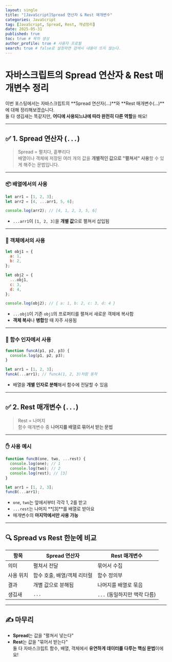 ```yaml
---
layout: single
title: "[JavaScript]Spread 연산자 & Rest 매개변수"
categories: JavaScript
tag: [JavaScript, Spread, Rest, 개념정리]
date: 2025-05-31
published: true
toc: true # 목차 생성
author_profile: true # 사용자 프로필
search: true # false로 설정하면 검색시 내용이 뜨지 않는다.
---
```


# 자바스크립트의 Spread 연산자 & Rest 매개변수 정리

이번 포스팅에서는 자바스크립트의 **Spread 연산자(...)**와 **Rest 매개변수(...)**에 대해 정리해보겠습니다.  
둘 다 생김새는 똑같지만, **어디에 사용되느냐에 따라 완전히 다른 역할**을 해요!

---

## ✅ 1. Spread 연산자 (`...`)

> Spread = 펼치다, 흩뿌리다  
> 배열이나 객체에 저장된 여러 개의 값을 **개별적인 값으로 "펼쳐서" 사용**할 수 있게 해주는 문법입니다.

---

### 📦 배열에서의 사용

```js
let arr1 = [1, 2, 3];
let arr2 = [4, ...arr1, 5, 6];

console.log(arr2); // [4, 1, 2, 3, 5, 6]
```

- `...arr1`이 `[1, 2, 3]`을 **개별 값**으로 펼쳐서 삽입됨

---

### 🧱 객체에서의 사용

```js
let obj1 = {
  a: 1,
  b: 2,
};

let obj2 = {
  ...obj1,
  c: 3,
  d: 4,
};

console.log(obj2); // { a: 1, b: 2, c: 3, d: 4 }
```

- `...obj1`이 기존 `obj1`의 프로퍼티를 펼쳐서 새로운 객체에 복사함
- **객체 복사**나 **병합**할 때 자주 사용됨

---

### 🧠 함수 인자에서 사용

```js
function funcA(p1, p2, p3) {
  console.log(p1, p2, p3);
}

let arr1 = [1, 2, 3];
funcA(...arr1); // funcA(1, 2, 3)처럼 동작
```

- 배열을 **개별 인자로 분해**해서 함수에 전달할 수 있음

---

## ✅ 2. Rest 매개변수 (`...`)

> Rest = 나머지  
> 함수 매개변수 중 **나머지를 배열로 묶어서 받는 문법**

---

### ✋ 사용 예시

```js
function funcB(one, two, ...rest) {
  console.log(one); // 1
  console.log(two); // 2
  console.log(rest); // [3]
}

let arr1 = [1, 2, 3];
funcB(...arr1);
```

- `one`, `two`는 앞에서부터 각각 1, 2를 받고
- `...rest`는 나머지 **[3]**를 배열로 받아요
- 매개변수의 **마지막에서만 사용 가능**

---

## 🔍 Spread vs Rest 한눈에 비교

| 항목      | Spread 연산자               | Rest 매개변수                |
| --------- | --------------------------- | ---------------------------- |
| 의미      | 펼쳐서 전달                 | 묶어서 수집                  |
| 사용 위치 | 함수 호출, 배열/객체 리터럴 | 함수 정의부                  |
| 결과      | 개별 값으로 분해됨          | 나머지를 배열로 묶음         |
| 생김새    | `...`                       | `...` (동일하지만 맥락 다름) |

---

## ✍️ 마무리

- **Spread**는 값을 "펼쳐서 넣는다"
- **Rest**는 값을 "묶어서 받는다"  
  둘 다 자바스크립트 함수, 배열, 객체에서 **유연하게 데이터를 다루는 핵심 문법**이에요!
